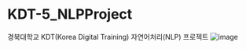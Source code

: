 # KDT-5_NLPProject
경북대학교 KDT(Korea Digital Training) 자연어처리(NLP) 프로젝트
![image](https://github.com/KDT5-1TEAM/KDT-5_NLPProject/assets/155441547/01c7b402-4d8f-4ec3-9b5a-83514e0555dd)
